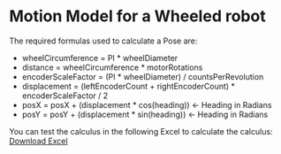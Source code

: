 # Motion Model for a Wheeled robot

The required formulas used to calculate a Pose are:

* wheelCircumference = PI * wheelDiameter
* distance = wheelCircumference * motorRotations
* encoderScaleFactor = (PI * wheelDiameter) / countsPerRevolution
* displacement = (leftEncoderCount + rightEncoderCount) * encoderScaleFactor / 2 
* posX = posX + (displacement * cos(heading)) <- Heading in Radians
* posY = posY + (displacement * sin(heading)) <- Heading in Radians

You can test the calculus in the following Excel to calculate the calculus: [Download Excel](./OdometryCalculusTest.xls)
